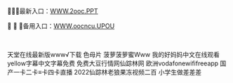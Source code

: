<p>
	🎷🎷🎷最新入口：<a href="http://www.baidu.com/link?url=6MA2SWnO3Raqke39an_0PUxosM6ZrUGzi1BN9tNnlPW&wd">WWW.2ooc.PPT</a> 
	<p>
		🐐
🐐
🐐备用入口：<a href="http://www.baidu.com/link?url=6MA2SWnO3Raqke39an_0PUxosM6ZrUGzi1BN9tNnlPW&wd">WWW.oocncu.UPOU</a> 
	</p>
	<p>
		<br />
	</p>
	<p>
		天堂在线最新版www√下载
色母片
菠萝菠萝蜜Www
我的好妈妈中文在线观看
yellow字幕中文字幕免费
免费大豆行情网仙踪林网
欧洲vodafonewififreeapp
国产一卡二卡≡卡四卡直播
2022仙踪林老狼果冻视频二百
小学生做差差差
	</p>
